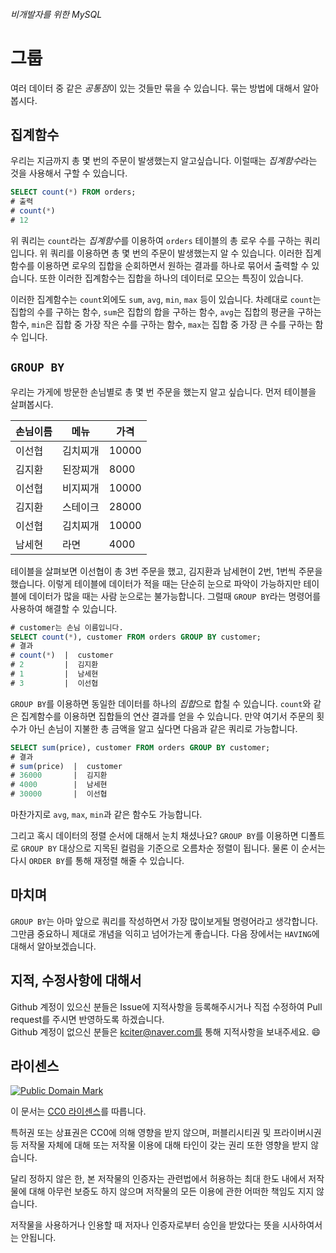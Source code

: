 ###### 비개발자를 위한 MySQL
# 그룹

여러 데이터 중 같은 *공통점*이 있는 것들만 묶을 수 있습니다. 묶는 방법에 대해서 알아봅시다.

## 집계함수
우리는 지금까지 총 몇 번의 주문이 발생했는지 알고싶습니다. 이럴때는 *집계함수*라는 것을 사용해서 구할 수 있습니다.

```sql
SELECT count(*) FROM orders;
# 출력
# count(*)
# 12
```

위 쿼리는 `count`라는 *집계함수*를 이용하여 `orders` 테이블의 총 로우 수를 구하는 쿼리 입니다. 위 쿼리를 이용하면 총 몇 번의 주문이 발생했는지 알 수 있습니다. 이러한 집계함수를 이용하면 로우의 집합을 순회하면서 원하는 결과를 하나로 묶어서 출력할 수 있습니다. 또한 이러한 집계함수는 집합을 하나의 데이터로 모으는 특징이 있습니다.

이러한 집계함수는 `count`외에도 `sum`, `avg`, `min`, `max` 등이 있습니다. 차례대로 `count`는 집합의 수를 구하는 함수, `sum`은 집합의 합을 구하는 함수, `avg`는 집합의 평균을 구하는 함수, `min`은 집합 중 가장 작은 수를 구하는 함수, `max`는 집합 중 가장 큰 수를 구하는 함수 입니다.

## `GROUP BY`
우리는 가게에 방문한 손님별로 총 몇 번 주문을 했는지 알고 싶습니다. 먼저 테이블을 살펴봅시다.

|손님이름|메뉴    |가격 |
|--------|--------|-----|
|이선협  |김치찌개|10000|
|김지환  |된장찌개|8000 |
|이선협  |비지찌개|10000|
|김지환  |스테이크|28000|
|이선협  |김치찌개|10000|
|남세현  |라면    |4000 |

테이블을 살펴보면 이선협이 총 3번 주문을 했고, 김지환과 남세현이 2번, 1번씩 주문을 했습니다. 이렇게 테이블에 데이터가 적을 때는 단순히 눈으로 파악이 가능하지만 테이블에 데이터가 많을 때는 사람 눈으로는 불가능합니다. 그럴때 `GROUP BY`라는 명령어를 사용하여 해결할 수 있습니다.

```sql
# customer는 손님 이름입니다.
SELECT count(*), customer FROM orders GROUP BY customer;
# 결과
# count(*)  |  customer
# 2         |  김지환
# 1         |  남세현
# 3         |  이선협
```

`GROUP BY`를 이용하면 동일한 데이터를 하나의 *집합*으로 합칠 수 있습니다. `count`와 같은 집계함수를 이용하면 집합들의 연산 결과를 얻을 수 있습니다. 만약 여기서 주문의 횟수가 아닌 손님이 지불한 총 금액을 알고 싶다면 다음과 같은 쿼리로 가능합니다.

```sql
SELECT sum(price), customer FROM orders GROUP BY customer;
# 결과
# sum(price)  |  customer
# 36000       |  김지환
# 4000        |  남세현
# 30000       |  이선협
```

마찬가지로 `avg`, `max`, `min`과 같은 함수도 가능합니다.

그리고 혹시 데이터의 정렬 순서에 대해서 눈치 채셨나요? `GROUP BY`를 이용하면 디폴트로 `GROUP BY` 대상으로 지목된 컬럼을 기준으로 오름차순 정렬이 됩니다. 물론 이 순서는 다시 `ORDER BY`를 통해 재정렬 해줄 수 있습니다.

## 마치며
`GROUP BY`는 아마 앞으로 쿼리를 작성하면서 가장 많이보게될 명령어라고 생각합니다. 그만큼 중요하니 제대로 개념을 익히고 넘어가는게 좋습니다. 다음 장에서는 `HAVING`에 대해서 알아보겠습니다.

## 지적, 수정사항에 대해서
Github 계정이 있으신 분들은 Issue에 지적사항을 등록해주시거나 직접 수정하여 Pull request를 주시면 반영하도록 하겠습니다. <br>Github 계정이 없으신 분들은 kciter@naver.com를 통해 지적사항을 보내주세요. :smile:

## 라이센스
<a rel="license" href="http://creativecommons.org/publicdomain/mark/1.0/">
<img src="https://licensebuttons.net/p/mark/1.0/88x31.png" alt="Public Domain Mark" />
</a>

이 문서는 [CC0 라이센스](LICENSE)를 따릅니다.

특허권 또는 상표권은 CC0에 의해 영향을 받지 않으며, 퍼블리시티권 및 프라이버시권 등 저작물 자체에 대해 또는 저작물 이용에 대해 타인이 갖는 권리 또한 영향을 받지 않습니다.

달리 정하지 않은 한, 본 저작물의 인증자는 관련법에서 허용하는 최대 한도 내에서 저작물에 대해 아무런 보증도 하지 않으며 저작물의 모든 이용에 관한 어떠한 책임도 지지 않습니다.

저작물을 사용하거나 인용할 때 저자나 인증자로부터 승인을 받았다는 뜻을 시사하여서는 안됩니다.
